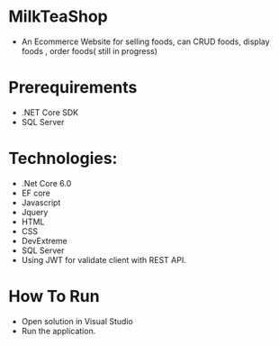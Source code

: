 # MilkTeaShop

 * An Ecommerce Website for selling foods, can CRUD foods, display foods , order foods( still in progress)

# Prerequirements
*   .NET Core SDK
*   SQL Server

# Technologies: 
*   .Net Core 6.0 
*   EF core
*   Javascript
*   Jquery
*   HTML
*   CSS
*   DevExtreme
*   SQL Server
*   Using JWT for validate client with REST API.

# How To Run
* Open solution in Visual Studio
* Run the application.


